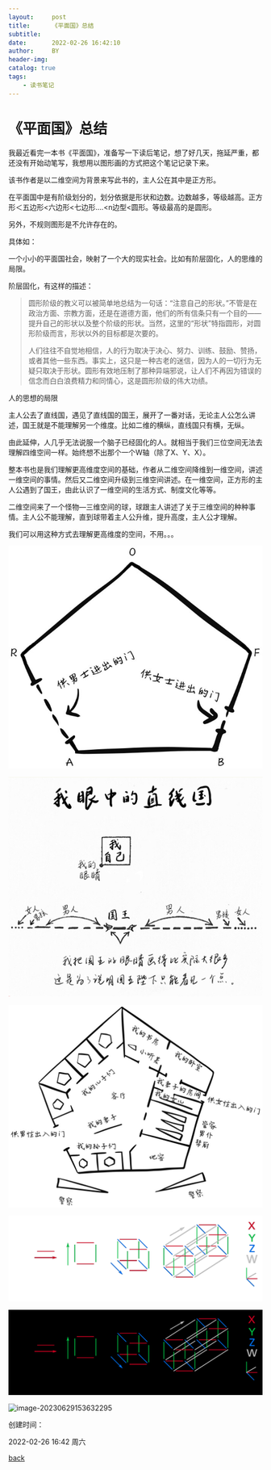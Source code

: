 ```yaml
---
layout:     post
title:      《平面国》总结
subtitle:   
date:       2022-02-26 16:42:10 
author:     BY
header-img: 
catalog: true
tags:
    - 读书笔记
---
```



# 《平面国》总结

我最近看完一本书《平面国》，准备写一下读后笔记，想了好几天，拖延严重，都还没有开始动笔写，我想用以图形画的方式把这个笔记记录下来。

该书作者是以二维空间为背景来写此书的，主人公在其中是正方形。

在平面国中是有阶级划分的，划分依据是形状和边数。边数越多，等级越高。正方形＜五边形<六边形<七边形....<n边型<圆形。等级最高的是圆形。

另外，不规则图形是不允许存在的。

具体如：

一个小小的平面国社会，映射了一个大的现实社会。比如有阶层固化，人的思维的局限。

阶层固化，有这样的描述：

> 圆形阶级的教义可以被简单地总结为一句话：“注意自己的形状。”不管是在政治方面、宗教方面，还是在道德方面，他们的所有信条只有一个目的——提升自己的形状以及整个阶级的形状。当然，这里的“形状”特指圆形，对圆形阶级而言，形状以外的目标都是次要的。
>
> 人们往往不自觉地相信，人的行为取决于决心、努力、训练、鼓励、赞扬，或者其他一些东西。事实上，这只是一种古老的迷信，因为人的一切行为无疑只取决于形状。圆形有效地压制了那种异端邪说，让人们不再因为错误的信念而白白浪费精力和同情心，这是圆形阶级的伟大功绩。
>

人的思想的局限

主人公去了直线国，遇见了直线国的国王，展开了一番对话，无论主人公怎么讲述，国王就是不能理解另一个维度。比如二维的横纵，直线国只有横，无纵。

由此延伸，人几乎无法说服一个脑子已经固化的人。就相当于我们三位空间无法去理解四维空间一样。始终想不出那个一个W轴（除了X、Y、X）。

整本书也是我们理解更高维度空间的基础，作者从二维空间降维到一维空间，讲述一维空间的事情。然后又二维空间升级到三维空间讲述。在一维空间，正方形的主人公遇到了国王，由此认识了一维空间的生活方式、制度文化等等。

二维空间来了一个怪物—三维空间的球，球跟主人讲述了关于三维空间的种种事情。主人公不能理解，直到球带着主人公升维，提升高度，主人公才理解。

我们可以用这种方式去理解更高维度的空间，不用。。。

![image-20230629153455357](img/平面国_埃德温·A·艾勃特.assets/image-20230629153455357.png)

![image-20230629153533630](img/平面国_埃德温·A·艾勃特.assets/image-20230629153533630.jpg)

![image-20230629153552945](./img/平面国_埃德温·A·艾勃特.assets/image-20230629153552945.png)

![image-20230629153912165](./img/平面国_埃德温·A·艾勃特.assets/image-20230629153912165.png)

![image-20230629153632295](./img/平面国_埃德温·A·艾勃特.assets/image-20230629153632295.png)


![image-20230629153632295](img/post-bg-ios9-web.jpg)


创建时间：


2022-02-26 16:42 周六


[back](../booklist.md)